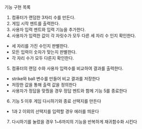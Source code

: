 기능 구현 목록
1. 컴퓨터가 랜덤한 3자리 수를 만든다.
2. 게임 시작 멘트를 출력한다.
3. 사용자 입력 멘트와 입력 기능을 추가한다.
4. 사용자가 입력한 값이 각 자릿수가 모두 다른 세 자리 수 인지 확인한다.
- 세 자리를 가진 수인지 판별한다.
- 모든 입력이 숫자가 맞는지 판별한다.
- 각 자리 수가 모두 다른지 확인한다.
5. 컴퓨터의 랜덤 수와 사용자 입력수를 비교하여 결과를 출력한다.
- strike와 ball 변수를 만들어 비교 결과를 저장한다
- 저장한 값을 통해 출력 값을 정의한다
- 사용자가 정답을 맞췄을 경우 정답 멘트와 함께 기능 5를 종료한다

6. 기능 5 이후 게임 다시하기와 종료 선택지를 만든다
- 1과 2 이외의 선택지를 입력할 경우 에러를 띄운다

7. 다시하기를 눌렀을 경우 1~6까지의 기능을 반복하게 재귀함수화 시킨다